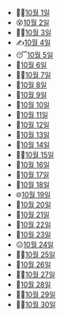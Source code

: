 - 🙋‍♀️[10월 1일](10.1_자습.md)
- 😵[10월 2일](10.2_자습.md)
- 🧙‍♂️[10월 3일](10.3_자습.md)
- ✍️[10월 4일](10.4_django.md)
- 😴[10월 5일](10.5_django.md)
- 😤[10월 6일](10.6_django.md)
- 👩‍🦰[10월 7일](10.7_project.md)
- 🤴[10월 8일](10.8_자습.md)
- 🕺[10월 9일](10.9_자습.md)
- 💼[10월 10일](10.10_자습.md)
- 🦴[10월 11일](10.11_django.md)
- 🐑[10월 12일](10.12_django.md)
- 🌺[10월 13일](10.13_django.md)
- 👶[10월 14일](10.14_project.md)
- 🧙‍♂️[10월 15일](10.15_자습.md)
- 💂[10월 16일](10.16_자습.md)
- 🦍[10월 17일](10.17_django.md)
- 👒[10월 18일](10.18_django.md)
- 🌐[10월 19일](10.19_django.md)
- 🍰[10월 20일](10.20_django.md)
- 🧊[10월 21일](10.21_project.md)
- 🦷[10월 22일](10.22_%EC%9E%90%EC%8A%B5.md)
- 🥵[10월 23일](10.22_자습.md)
- 😑[10월 24일](10.24_django.md)
- 🙆‍♂️[10월 25일](10.25_django.md)
- 🤠[10월 26일](10.26_django.md)
- 👨‍🎓[10월 27일](10.27_django.md)
- 🦻[10월 28일](10.28_project.md)
- 👩‍🚀[10월 29일](10.29_자습.md)
- 🧍‍♂️[10월 30일](10.30_자습.md)
